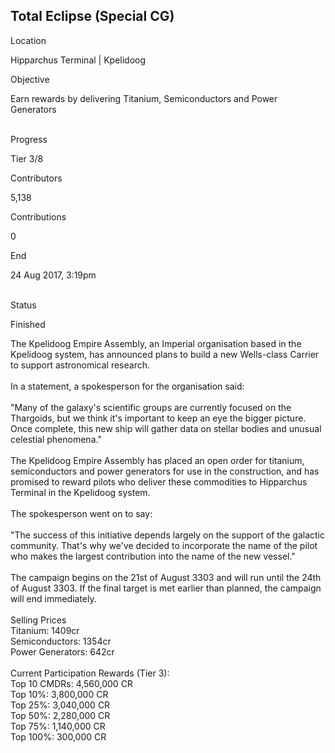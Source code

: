 ## Total Eclipse (Special CG)

Location

Hipparchus Terminal \| Kpelidoog

Objective

Earn rewards by delivering Titanium, Semiconductors and Power Generators

\
Progress

Tier 3/8

Contributors

5,138

Contributions

0

End

24 Aug 2017, 3:19pm

\
Status

Finished

The Kpelidoog Empire Assembly, an Imperial organisation based in the
Kpelidoog system, has announced plans to build a new Wells-class Carrier
to support astronomical research.\
\
In a statement, a spokesperson for the organisation said:\
\
\"Many of the galaxy\'s scientific groups are currently focused on the
Thargoids, but we think it\'s important to keep an eye the bigger
picture. Once complete, this new ship will gather data on stellar bodies
and unusual celestial phenomena.\"\
\
The Kpelidoog Empire Assembly has placed an open order for titanium,
semiconductors and power generators for use in the construction, and has
promised to reward pilots who deliver these commodities to Hipparchus
Terminal in the Kpelidoog system.\
\
The spokesperson went on to say:\
\
\"The success of this initiative depends largely on the support of the
galactic community. That\'s why we\'ve decided to incorporate the name
of the pilot who makes the largest contribution into the name of the new
vessel.\"\
\
The campaign begins on the 21st of August 3303 and will run until the
24th of August 3303. If the final target is met earlier than planned,
the campaign will end immediately.\
\
Selling Prices\
Titanium: 1409cr\
Semiconductors: 1354cr\
Power Generators: 642cr\
\
Current Participation Rewards (Tier 3):\
Top 10 CMDRs: 4,560,000 CR\
Top 10%: 3,800,000 CR\
Top 25%: 3,040,000 CR\
Top 50%: 2,280,000 CR\
Top 75%: 1,140,000 CR\
Top 100%: 300,000 CR
